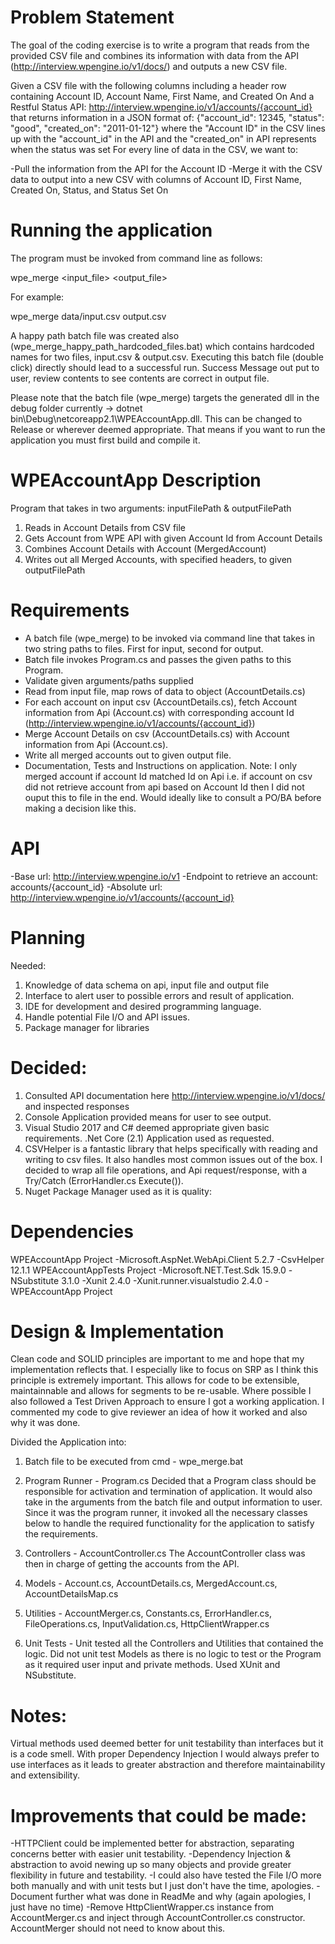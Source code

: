 # Problem Statement

The goal of the coding exercise is to write a program that reads from the provided CSV file and combines its information with data from the API (http://interview.wpengine.io/v1/docs/) and outputs a new CSV file.

Given a CSV file with the following columns including a header row containing Account ID, Account Name, First Name, and Created On
And a Restful Status API: http://interview.wpengine.io/v1/accounts/{account_id}
that returns information in a JSON format of: {"account_id": 12345, "status": "good", "created_on": "2011-01-12"}
where the "Account ID" in the CSV lines up with the "account_id" in the API and the "created_on" in API represents when the status was set
For every line of data in the CSV, we want to:

-Pull the information from the API for the Account ID
-Merge it with the CSV data to output into a new CSV with columns of Account ID, First Name, Created On, Status, and Status Set On

# Running the application

The program must be invoked from command line as follows:

wpe_merge <input_file> <output_file>

For example:

wpe_merge data/input.csv output.csv

A happy path batch file was created also (wpe_merge_happy_path_hardcoded_files.bat) which contains hardcoded names for two files, input.csv & output.csv. Executing this batch file (double click) directly should lead to a successful run. Success Message out put to user, review contents to see contents are correct in output file.

Please note that the batch file (wpe_merge) targets the generated dll in the debug folder currently -> dotnet bin\Debug\netcoreapp2.1\WPEAccountApp.dll. This can be changed to Release or wherever deemed appropriate. That means if you want to run the application you must first build and compile it.

# WPEAccountApp Description

Program that takes in two arguments: inputFilePath & outputFilePath
1. Reads in Account Details from CSV file
2. Gets Account from WPE API with given Account Id from Account Details
3. Combines Account Details with Account (MergedAccount)
4. Writes out all Merged Accounts, with specified headers, to given outputFilePath

# Requirements

- A batch file (wpe_merge) to be invoked via command line that takes in two string paths to files. First for input, second for output.
- Batch file invokes Program.cs and passes the given paths to this Program.
- Validate given arguments/paths supplied
- Read from input file, map rows of data to object (AccountDetails.cs)
- For each account on input csv (AccountDetails.cs), fetch Account information from Api (Account.cs) with corresponding account Id (http://interview.wpengine.io/v1/accounts/{account_id})
- Merge Account Details on csv (AccountDetails.cs) with Account information from Api (Account.cs). 
- Write all merged accounts out to given output file.
- Documentation, Tests and Instructions on application.
Note: I only merged account if account Id matched Id on Api i.e. if account on csv did not retrieve account from api based on Account Id then I did not ouput this to file in the end. Would ideally like to consult a PO/BA before making a decision like this. 

# API

-Base url: http://interview.wpengine.io/v1
-Endpoint to retrieve an account: accounts/{account_id}
-Absolute url: http://interview.wpengine.io/v1/accounts/{account_id}

# Planning

Needed:
1. Knowledge of data schema on api, input file and output file
2. Interface to alert user to possible errors and result of application.
3. IDE for development and desired programming language.
4. Handle potential File I/O and API issues.
5. Package manager for libraries

# Decided:

1. Consulted API documentation here http://interview.wpengine.io/v1/docs/ and inspected responses
2. Console Application provided means for user to see output.
3. Visual Studio 2017 and C# deemed appropriate given basic requirements. .Net Core (2.1) Application used as requested.
4. CSVHelper is a fantastic library that helps specifically with reading and writing to csv files. It also handles most common issues out of the box. I decided to wrap all file operations, and Api request/response, with a Try/Catch (ErrorHandler.cs Execute()).
5. Nuget Package Manager used as it is quality:

# Dependencies

WPEAccountApp Project
-Microsoft.AspNet.WebApi.Client 5.2.7
-CsvHelper 12.1.1
WPEAccountAppTests Project
-Microsoft.NET.Test.Sdk 15.9.0
-NSubstitute 3.1.0
-Xunit 2.4.0
-Xunit.runner.visualstudio 2.4.0
-WPEAccountApp Project

# Design & Implementation

Clean code and SOLID principles are important to me and hope that my implementation reflects that.
I especially like to focus on SRP as I think this principle is extremely important.
This allows for code to be extensible, maintainnable and allows for segments to be re-usable.
Where possible I also followed a Test Driven Approach to ensure I got a working application.
I commented my code to give reviewer an idea of how it worked and also why it was done.

Divided the Application into:

1. Batch file to be executed from cmd - wpe_merge.bat

2. Program Runner - Program.cs
Decided that a Program class should be responsible for activation and termination of application. 
It would also take in the arguments from the batch file and output information to user.
Since it was the program runner, it invoked all the necessary classes below to handle the required functionality for the application to satisfy the requirements.

3. Controllers - AccountController.cs
The AccountController class was then in charge of getting the accounts from the API.

4. Models - Account.cs, AccountDetails.cs, MergedAccount.cs, AccountDetailsMap.cs

5. Utilities - AccountMerger.cs, Constants.cs, ErrorHandler.cs, FileOperations.cs, InputValidation.cs, HttpClientWrapper.cs

6. Unit Tests - 
Unit tested all the Controllers and Utilities that contained the logic.
Did not unit test Models as there is no logic to test or the Program as it required user input and private methods.
Used XUnit and NSubstitute.

# Notes:
Virtual methods used deemed better for unit testability than interfaces but it is a code smell. With proper Dependency Injection I would always prefer to use interfaces as it leads to greater abstraction and therefore maintainability and extensibility.

# Improvements that could be made:
-HTTPClient could be implemented better for abstraction, separating concerns better with easier unit testability.
-Dependency Injection & abstraction to avoid newing up so many objects and provide greater flexibility in future and testability.
-I could also have tested the File I/O more both manually and with unit tests but I just don't have the time, apologies.
-Document further what was done in ReadMe and why (again apologies, I just have no time)
-Remove HttpClientWrapper.cs instance from AccountMerger.cs and inject through AccountController.cs constructor. AccountMerger should not need to know about this.
